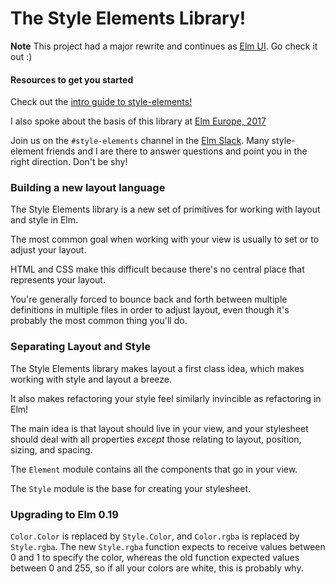 # The Style Elements Library!

**Note** This project had a major rewrite and continues as [Elm UI](https://github.com/mdgriffith/elm-ui).  Go check it out :)


#### Resources to get you started

Check out the [intro guide to style-elements!](https://mdgriffith.gitbooks.io/style-elements/content/)

I also spoke about the basis of this library at [Elm Europe, 2017](https://www.youtube.com/watch?v=NYb2GDWMIm0)


Join us on the `#style-elements` channel in the [Elm Slack](https://elmlang.herokuapp.com/).  Many style-element friends and I are there to answer questions and point you in the right direction.  Don't be shy!



### Building a new layout language

The Style Elements library is a new set of primitives for working with layout and style in Elm.

The most common goal when working with your view is usually to set or to adjust your layout.

HTML and CSS make this difficult because there's no central place that represents your layout.

You're generally forced to bounce back and forth between multiple definitions in multiple files in order to adjust layout, even though it's probably the most common thing you'll do.

### Separating Layout and Style

The Style Elements library makes layout a first class idea, which makes working with style and layout a breeze.

It also makes refactoring your style feel similarly invincible as refactoring in Elm!

The main idea is that layout should live in your view, and your stylesheet should deal with all properties _except_ those relating to layout, position, sizing, and spacing.

The `Element` module contains all the components that go in your view.

The `Style` module is the base for creating your stylesheet.

### Upgrading to Elm 0.19

`Color.Color` is replaced by `Style.Color`, and `Color.rgba` is replaced by `Style.rgba`. The new `Style.rgba` function expects to receive values between 0 and 1 to specify the color, whereas the old function expected values between 0 and 255, so if all your colors are white, this is probably why.



